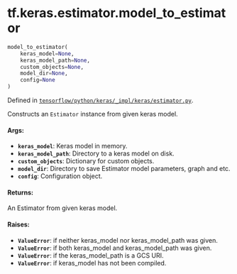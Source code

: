 <div itemscope itemtype="http://developers.google.com/ReferenceObject">
<meta itemprop="name" content="tf.keras.estimator.model_to_estimator" />
</div>

# tf.keras.estimator.model_to_estimator

``` python
model_to_estimator(
    keras_model=None,
    keras_model_path=None,
    custom_objects=None,
    model_dir=None,
    config=None
)
```



Defined in [`tensorflow/python/keras/_impl/keras/estimator.py`](https://www.tensorflow.org/code/tensorflow/python/keras/_impl/keras/estimator.py).

Constructs an `Estimator` instance from given keras model.

#### Args:

* <b>`keras_model`</b>: Keras model in memory.
* <b>`keras_model_path`</b>: Directory to a keras model on disk.
* <b>`custom_objects`</b>: Dictionary for custom objects.
* <b>`model_dir`</b>: Directory to save Estimator model parameters, graph and etc.
* <b>`config`</b>: Configuration object.


#### Returns:

An Estimator from given keras model.


#### Raises:

* <b>`ValueError`</b>: if neither keras_model nor keras_model_path was given.
* <b>`ValueError`</b>: if both keras_model and keras_model_path was given.
* <b>`ValueError`</b>: if the keras_model_path is a GCS URI.
* <b>`ValueError`</b>: if keras_model has not been compiled.